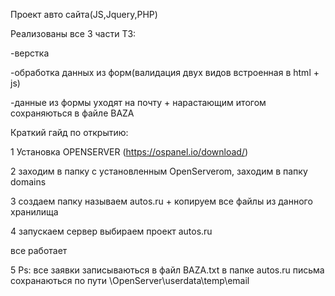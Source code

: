 
Проект авто сайта(JS,Jquery,PHP)

Реализованы все 3 части ТЗ:

-верстка

-обработка данных из форм(валидация двух видов встроенная в html + js)

-данные из формы уходят на почту + нарастающим итогом сохраняються в файле BAZA

Краткий гайд по открытию:

1 Установка OPENSERVER (https://ospanel.io/download/)

2 заходим в папку с установленным OpenServerom, заходим в папку domains

3 создаем папку называем autos.ru + копируем все файлы из данного хранилища

4 запускаем сервер выбираем проект autos.ru

все работает 

5 Ps:
все заявки записываються в файл BAZA.txt в папке autos.ru
письма сохранаються по пути \OpenServer\userdata\temp\email
